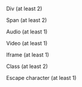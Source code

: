Div (at least 2)

Span (at least 2)

Audio (at least 1)

Video (at least 1)

Iframe (at least 1)

Class (at least 2)

Escape character (at least 1)
